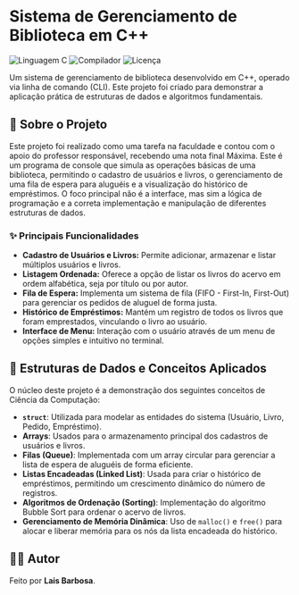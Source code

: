 # Sistema de Gerenciamento de Biblioteca em C++

![Linguagem C](https://img.shields.io/badge/Language-C-blue.svg) ![Compilador](https://img.shields.io/badge/Compiler-GCC-orange.svg) ![Licença](https://img.shields.io/badge/License-MIT-yellow.svg)

Um sistema de gerenciamento de biblioteca desenvolvido em C++, operado via linha de comando (CLI). Este projeto foi criado para demonstrar a aplicação prática de estruturas de dados e algoritmos fundamentais.

## 📝 Sobre o Projeto

Este projeto foi realizado como uma tarefa na faculdade e contou com o apoio do professor responsável, recebendo uma nota final Máxima.
Este é um programa de console que simula as operações básicas de uma biblioteca, permitindo o cadastro de usuários e livros, o gerenciamento de uma fila de espera para aluguéis e a visualização do histórico de empréstimos. O foco principal não é a interface, mas sim a lógica de programação e a correta implementação e manipulação de diferentes estruturas de dados.

### ✨ Principais Funcionalidades

* **Cadastro de Usuários e Livros:** Permite adicionar, armazenar e listar múltiplos usuários e livros.
* **Listagem Ordenada:** Oferece a opção de listar os livros do acervo em ordem alfabética, seja por título ou por autor.
* **Fila de Espera:** Implementa um sistema de fila (FIFO - First-In, First-Out) para gerenciar os pedidos de aluguel de forma justa.
* **Histórico de Empréstimos:** Mantém um registro de todos os livros que foram emprestados, vinculando o livro ao usuário.
* **Interface de Menu:** Interação com o usuário através de um menu de opções simples e intuitivo no terminal.

## 🧠 Estruturas de Dados e Conceitos Aplicados

O núcleo deste projeto é a demonstração dos seguintes conceitos de Ciência da Computação:

* **`struct`**: Utilizada para modelar as entidades do sistema (Usuário, Livro, Pedido, Empréstimo).
* **Arrays**: Usados para o armazenamento principal dos cadastros de usuários e livros.
* **Filas (Queue)**: Implementada com um array circular para gerenciar a lista de espera de aluguéis de forma eficiente.
* **Listas Encadeadas (Linked List)**: Usada para criar o histórico de empréstimos, permitindo um crescimento dinâmico do número de registros.
* **Algoritmos de Ordenação (Sorting)**: Implementação do algoritmo Bubble Sort para ordenar o acervo de livros.
* **Gerenciamento de Memória Dinâmica**: Uso de `malloc()` e `free()` para alocar e liberar memória para os nós da lista encadeada do histórico.

## 👨‍💻 Autor

Feito por **Lais Barbosa**.

